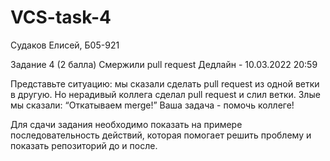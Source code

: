 # VCS-task-4

Судаков Елисей, Б05-921

Задание 4 (2 балла)
Смержили pull request
Дедлайн - 10.03.2022 20:59

Представьте ситуацию: мы сказали сделать pull request из одной ветки в другую. Но нерадивый коллега сделал pull request и слил ветки. Злые мы сказали: “Откатываем merge!” Ваша задача - помочь коллеге!

Для сдачи задания необходимо показать на примере последовательность действий, которая помогает решить проблему и показать репозиторий до и после.
